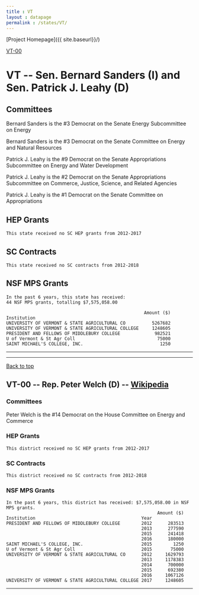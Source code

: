 ```yaml
---
title : VT
layout : datapage
permalink : /states/VT/
---
```

<a name="top"></a>
[Project Homepage]({{ site.baseurl}}/)


[VT-00](#VT-00)  

# VT -- Sen. Bernard Sanders (I) and  Sen. Patrick J. Leahy (D)
## Committees
Bernard Sanders is the #3 Democrat on the Senate Energy Subcommittee on Energy 

Bernard Sanders is the #3 Democrat on the Senate Committee on Energy and Natural Resources 

Patrick J. Leahy is the #9 Democrat on the Senate Appropriations Subcommittee on Energy and Water Development 

Patrick J. Leahy is the #2 Democrat on the Senate Appropriations Subcommittee on Commerce, Justice, Science, and Related Agencies 

Patrick J. Leahy is the #1 Democrat on the Senate Committee on Appropriations 

## HEP Grants
```
This state received no SC HEP grants from 2012-2017
```
## SC Contracts
```
This state received no SC contracts from 2012-2018
```
## NSF MPS Grants
```
In the past 6 years, this state has received:
44 NSF MPS grants, totalling $7,575,058.00
 
                                                    Amount ($)
Institution                                                   
UNIVERSITY OF VERMONT & STATE AGRICULTURAL CO          5267682
UNIVERSITY OF VERMONT & STATE AGRICULTURAL COLLEGE     1248605
PRESIDENT AND FELLOWS OF MIDDLEBURY COLLEGE             982521
U of Vermont & St Agr Coll                               75000
SAINT MICHAEL'S COLLEGE, INC.                             1250
```
---
---
<a name="VT-00"></a>
[Back to top](#top)
## VT-00 -- Rep. Peter Welch (D) -- [Wikipedia](https://en.wikipedia.org/wiki/VT-00)
### Committees
Peter Welch is the #14 Democrat on the House Committee on Energy and Commerce 

### HEP Grants
```
This district received no SC HEP grants from 2012-2017
```
### SC Contracts
```
This district received no SC contracts from 2012-2018
```
### NSF MPS Grants
```
In the past 6 years, this district has received: $7,575,058.00 in NSF MPS grants.
                                                         Amount ($)
Institution                                        Year            
PRESIDENT AND FELLOWS OF MIDDLEBURY COLLEGE        2012      283513
                                                   2013      277590
                                                   2015      241418
                                                   2016      180000
SAINT MICHAEL'S COLLEGE, INC.                      2015        1250
U of Vermont & St Agr Coll                         2015       75000
UNIVERSITY OF VERMONT & STATE AGRICULTURAL CO      2012     1629793
                                                   2013     1178383
                                                   2014      700000
                                                   2015      692380
                                                   2016     1067126
UNIVERSITY OF VERMONT & STATE AGRICULTURAL COLLEGE 2017     1248605
```
---
